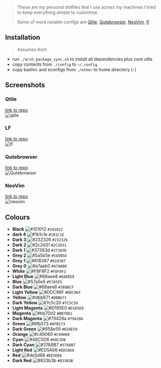 > These are my personal dotfiles that I use across my machines I tried to keep everything simple to customise.

> Some of more notable configs are [Qtile](https://gitlab.com/captainblue01/dotfiles/-/tree/main/config/qtile), [Qutebrowser](https://gitlab.com/captainblue01/dotfiles/-/tree/main/config/qutebrowser), [NeoVim](https://gitlab.com/captainblue01/dotfiles/-/tree/main/config/nvim), [lf](https://gitlab.com/captainblue01/dotfiles/-/tree/main/config/lf)

## Installation

> Assumes Arch

- run `./arch_package_sync.sh` to install all dependencies plus core utils
- copy contents from `./config` to `~/.config`
- copy bashrc and xconfigs from `./other` to home directory (`~`)

## Screenshots

### Qtile

[link to repo](https://gitlab.com/captainblue01/dotfiles/-/tree/main/config/qtile) <br>
![qtile](https://i.imgur.com/gp7o6Xj.png)

### LF

[link to repo](https://gitlab.com/captainblue01/dotfiles/-/tree/main/config/lf)<br>
![lf](https://imgur.com/TxcWlQQ.png)

### Qutebrowser

[link to repo](https://gitlab.com/captainblue01/dotfiles/-/tree/main/config/qutebrowser) <br>
![Qutebrowser](https://i.imgur.com/8gqwEDq.png)

### NeoVim

[link to repo](https://gitlab.com/captainblue01/dotfiles/-/tree/main/config/nvim) <br>
![neovim](https://imgur.com/1LvtEyi.png)

## Colours

- **Black** ![#101012](https://placehold.co/35x10/101012/101012.PNG) `#101012`
- **dark 4** ![#1b1c1e](https://placehold.co/35x10/1B1C1E/1B1C1E.PNG) `#1B1C1E`
- **Dark 3** ![#232326](https://placehold.co/35x10/232326/232326.PNG) `#232326`
- **Dark 2** ![#2c2d31](https://placehold.co/35x10/2C2D31/2C2D31.PNG) `#2C2D31`
- **Dark 1** ![#37383d](https://placehold.co/35x10/37383D/37383D.PNG) `#37383D`
- **Grey 2** ![#5a5b5e](https://placehold.co/35x10/5A5B5E/5A5B5E.PNG) `#5A5B5E`
- **Grey 1** ![#818387](https://placehold.co/35x10/818387/818387.PNG) `#818387`
- **Grey 0** ![#a7aab0](https://placehold.co/35x10/A7AAB0/A7AAB0.PNG) `#A7AAB0`
- **White** ![#F8F8F2](https://placehold.co/35x10/F8F8F2/F8F8F2.PNG) `#F8F8F2`
- **Light Blue** ![#68aee8](https://placehold.co/35X10/68AEE8/68AEE8.PNG) `#68AEE8`
- **Blue** ![#57a5e5](https://placehold.co/35x10/57A5E5/57A5E5.PNG) `#57A5E5`
- **Dark Blue** ![#68aee8](https://placehold.co/35X10/388BCF/388BCF.PNG) `#388BCF`
- **Light Yellow** ![#DDC96F](https://placehold.CO/35X10/DDC96F/DDC96F.PNG) `#DDC96F`
- **Yellow** ![#dbb671](https://placehold.co/35x10/DBB671/DBB671.PNG) `#DBB671`
- **Dark Yellow** ![#7c5c20](https://placehold.cO/35X10/7C5C20/7C5C20.PNG) `#7C5C20`
- **Light Magenta** ![#D185E0](https://placehold.CO/35X10/D185E0/D185E0.PNG) `#D185E0`
- **Magenta** ![#bb70d2](https://placehold.co/35X10/BB70D2/BB70D2.PNG) `#BB70D2`
- **Dark Magenta** ![#79428a](https://placehold.CO/35X10/79428A/79428A.PNG) `#79428A`
- **Green** ![#8fb573](https://placehold.co/35x10/8FB573/8FB573.PNG) `#8FB573`
- **Dark Green** ![#658e59](https://placehold.co/35X10/658E59/658E59.PNG) `#658E59`
- **Orange** ![#c49060](https://placehold.co/35x10/C49060/C49060.PNG) `#C49060`
- **Cyan** ![#48C5D6](https://placehold.co/35x10/48C5D6/48C5D6.PNG) `#48C5D6`
- **Dark Cyan** ![#37A8B7](https://placehold.co/35X10/37A8B7/37A8B7.PNG) `#37A8B7`
- **Light Red** ![#ED5A66](https://placehold.co/35X10/ED5A66/ED5A66.PNG) `#ED5A66`
- **Red** ![#de5d68](https://placehold.co/35x10/DE5D68/DE5D68.PNG) `#DE5D68`
- **Dark Red** ![#833b3b](https://placehold.co/35X10/833B3B/833B3B.PNG) `#833B3B`
